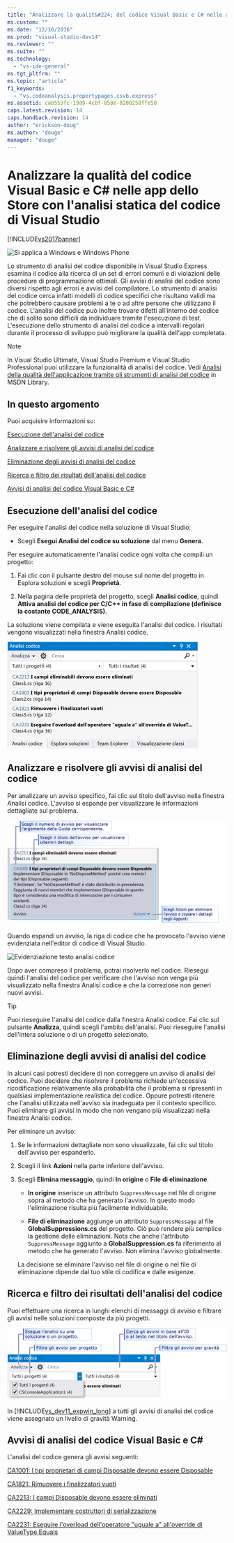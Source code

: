 ```yaml
---
title: "Analizzare la qualit&#224; del codice Visual Basic e C# nelle app dello Store con l&#39;analisi statica del codice di Visual Studio | Microsoft Docs"
ms.custom: ""
ms.date: "12/16/2016"
ms.prod: "visual-studio-dev14"
ms.reviewer: ""
ms.suite: ""
ms.technology: 
  - "vs-ide-general"
ms.tgt_pltfrm: ""
ms.topic: "article"
f1_keywords: 
  - "vs.codeanalysis.propertypages.csvb.express"
ms.assetid: cab553fc-19a9-4cbf-858e-8200258ffe50
caps.latest.revision: 14
caps.handback.revision: 14
author: "erickson-doug"
ms.author: "douge"
manager: "douge"
---
```

# Analizzare la qualit&#224; del codice Visual Basic e C# nelle app dello Store con l&#39;analisi statica del codice di Visual Studio
[!INCLUDE[vs2017banner](../code-quality/includes/vs2017banner.md)]

![Si applica a Windows e Windows Phone](../debugger/media/windows_and_phone_content.png "windows\_and\_phone\_content")  
  
 Lo strumento di analisi del codice disponibile in Visual Studio Express esamina il codice alla ricerca di un set di errori comuni e di violazioni delle procedure di programmazione ottimali.  Gli avvisi di analisi del codice sono diversi rispetto agli errori e avvisi del compilatore. Lo strumento di analisi del codice cerca infatti modelli di codice specifici che risultano validi ma che potrebbero causare problemi a te o ad altre persone che utilizzano il codice.  L'analisi del codice può inoltre trovare difetti all'interno del codice che di solito sono difficili da individuare tramite l'esecuzione di test.  L'esecuzione dello strumento di analisi del codice a intervalli regolari durante il processo di sviluppo può migliorare la qualità dell'app completata.  
  
> [!NOTE]
>  In Visual Studio Ultimate, Visual Studio Premium e Visual Studio Professional puoi utilizzare la funzionalità di analisi del codice.  Vedi [Analisi della qualità dell'applicazione tramite gli strumenti di analisi del codice](http://msdn.microsoft.com/library/dd264897.aspx) in MSDN Library.  
  
## In questo argomento  
 Puoi acquisire informazioni su:  
  
 [Esecuzione dell'analisi del codice](../test/analyze-visual-basic-and-csharp-code-quality-in-store-apps-using-visual-studio-static-code-analysis.md#BKMK_Run)  
  
 [Analizzare e risolvere gli avvisi di analisi del codice](../test/analyze-visual-basic-and-csharp-code-quality-in-store-apps-using-visual-studio-static-code-analysis.md#BKMK_Analyze)  
  
 [Eliminazione degli avvisi di analisi del codice](../test/analyze-visual-basic-and-csharp-code-quality-in-store-apps-using-visual-studio-static-code-analysis.md#BKMK_Suppress)  
  
 [Ricerca e filtro dei risultati dell'analisi del codice](../test/analyze-visual-basic-and-csharp-code-quality-in-store-apps-using-visual-studio-static-code-analysis.md#BKMK_Search)  
  
 [Avvisi di analisi del codice Visual Basic e C#](../test/analyze-visual-basic-and-csharp-code-quality-in-store-apps-using-visual-studio-static-code-analysis.md#BKMK_Warnings)  
  
##  <a name="BKMK_Run"></a> Esecuzione dell'analisi del codice  
 Per eseguire l'analisi del codice nella soluzione di Visual Studio:  
  
-   Scegli **Esegui Analisi del codice su soluzione** dal menu **Genera**.  
  
 Per eseguire automaticamente l'analisi codice ogni volta che compili un progetto:  
  
1.  Fai clic con il pulsante destro del mouse sul nome del progetto in Esplora soluzioni e scegli **Proprietà**.  
  
2.  Nella pagina delle proprietà del progetto, scegli **Analisi codice**, quindi **Attiva analisi del codice per C\/C\+\+ in fase di compilazione \(definisce la costante CODE\_ANALYSIS\)**.  
  
 La soluzione viene compilata e viene eseguita l'analisi del codice.  I risultati vengono visualizzati nella finestra Analisi codice.  
  
 ![Finestra Analisi codice](../test/media/ca_managed_collapsed.png "CA\_Managed\_Collapsed")  
  
##  <a name="BKMK_Analyze"></a> Analizzare e risolvere gli avvisi di analisi del codice  
 Per analizzare un avviso specifico, fai clic sul titolo dell'avviso nella finestra Analisi codice.  L'avviso si espande per visualizzare le informazioni dettagliate sul problema.  
  
 ![Avviso analisi codice espanso](../test/media/ca_managed_callouts.png "CA\_Managed\_Callouts")  
  
 Quando espandi un avviso, la riga di codice che ha provocato l'avviso viene evidenziata nell'editor di codice di Visual Studio.  
  
 ![Evidenziazione testo analisi codice](../test/media/ca_managed_sourceline.png "CA\_Managed\_SourceLine")  
  
 Dopo aver compreso il problema, potrai risolverlo nel codice.  Riesegui quindi l'analisi del codice per verificare che l'avviso non venga più visualizzato nella finestra Analisi codice e che la correzione non generi nuovi avvisi.  
  
> [!TIP]
>  Puoi rieseguire l'analisi del codice dalla finestra Analisi codice.  Fai clic sul pulsante **Analizza**, quindi scegli l'ambito dell'analisi.  Puoi rieseguire l'analisi dell'intera soluzione o di un progetto selezionato.  
  
##  <a name="BKMK_Suppress"></a> Eliminazione degli avvisi di analisi del codice  
 In alcuni casi potresti decidere di non correggere un avviso di analisi del codice.  Puoi decidere che risolvere il problema richiede un'eccessiva ricodificazione relativamente alla probabilità che il problema si ripresenti in qualsiasi implementazione realistica del codice.  Oppure potresti ritenere che l'analisi utilizzata nell'avviso sia inadeguata per il contesto specifico.  Puoi eliminare gli avvisi in modo che non vengano più visualizzati nella finestra Analisi codice.  
  
 Per eliminare un avviso:  
  
1.  Se le informazioni dettagliate non sono visualizzate, fai clic sul titolo dell'avviso per espanderlo.  
  
2.  Scegli il link **Azioni** nella parte inferiore dell'avviso.  
  
3.  Scegli **Elimina messaggio**, quindi **In origine** o **File di eliminazione**.  
  
    -   **In origine** inserisce un attributo `SuppressMessage` nel file di origine sopra al metodo che ha generato l'avviso.  In questo modo l'eliminazione risulta più facilmente individuabile.  
  
    -   **File di eliminazione** aggiunge un attributo `SuppressMessage` al file **GlobalSuppressions.cs** del progetto.  Ciò può rendere più semplice la gestione delle eliminazioni.  Nota che anche l'attributo `SuppressMessage` aggiunto a **GlobalSuppression.cs** fa riferimento al metodo che ha generato l'avviso.  Non elimina l'avviso globalmente.  
  
     La decisione se eliminare l'avviso nel file di origine o nel file di eliminazione dipende dal tuo stile di codifica e dalle esigenze.  
  
##  <a name="BKMK_Search"></a> Ricerca e filtro dei risultati dell'analisi del codice  
 Puoi effettuare una ricerca in lunghi elenchi di messaggi di avviso e filtrare gli avvisi nelle soluzioni composte da più progetti.  
  
 ![Finestra Cerca e filtra analisi codice](../test/media/ca_searchfilter.png "CA\_SearchFilter")  
  
 In [!INCLUDE[vs_dev11_expwin_long](../misc/includes/vs_dev11_expwin_long_md.md)] a tutti gli avvisi di analisi del codice viene assegnato un livello di gravità Warning.  
  
##  <a name="BKMK_Warnings"></a> Avvisi di analisi del codice Visual Basic e C\#  
 L'analisi del codice genera gli avvisi seguenti:  
  
 [CA1001: I tipi proprietari di campi Disposable devono essere Disposable](http://msdn.microsoft.com/library/ms182172.aspx)  
  
 [CA1821: Rimuovere i finalizzatori vuoti](http://msdn.microsoft.com/library/bb264476.aspx)  
  
 [CA2213: I campi Disposable devono essere eliminati](http://msdn.microsoft.com/library/ms182328.aspx)  
  
 [CA2229: Implementare costruttori di serializzazione](http://msdn.microsoft.com/library/ms182343.aspx)  
  
 [CA2231: Eseguire l'overload dell'operatore "uguale a" all'override di ValueType.Equals](http://msdn.microsoft.com/library/ms182359.aspx)